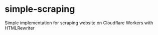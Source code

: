 # simple-scraping
Simple implementation for scraping website on Cloudflare Workers with HTMLRewriter
